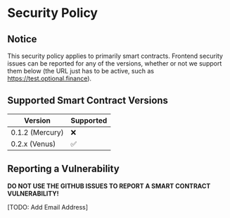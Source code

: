 # Security Policy

## Notice

This security policy applies to primarily smart contracts. Frontend security issues can be reported for any of the versions, whether or not we support them below (the URL just has to be active, such as https://test.optional.finance).

## Supported Smart Contract Versions

| Version | Supported          |
| ------- | ------------------ |
| 0.1.2 (Mercury)   | :x: |
| 0.2.x (Venus)   | :white_check_mark: |

## Reporting a Vulnerability

**DO NOT USE THE GITHUB ISSUES TO REPORT A SMART CONTRACT VULNERABILITY!**

[TODO: Add Email Address]
